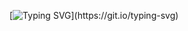 
[![Typing SVG](https://readme-typing-svg.herokuapp.com?font=Press+Start+2P&size=36&duration=3000&pause=10000&color=39d353&center=true&vCenter=true&width=800&height=60&lines=Hello%2C+world!)](https://git.io/typing-svg)

<!-- # 🧑🏽‍💻 `about/`

- My name is **Nauman Arif** (Urdu: نعمان عارف)
- I'm a Computer Science Freshman at [Hamdard University](https://www.hamdard.edu.pk/), Karachi.
- Currently reading [*Clean Code: A Handbook of Agile Software Craftsmanship*](https://www.goodreads.com/book/show/3735293-clean-code) by Robert C. Martin.
- *Fun fact*: I play Counter-Strike: Global Offensive (CS:GO)

#### Connect with me:

[![LinkedIn](https://img.shields.io/badge/LinkedIn-%230077B5.svg?&style=flat-square&logo=linkedin&labelColor=0b65c3&logoColor=white&color=0b65c3)](https://linkedin.com/in/naumanaarif)
[![Kaggle](https://img.shields.io/badge/Kaggle-%230077B5.svg?&style=flat-square&logo=kaggle&labelColor=20beff&logoColor=white&color=20beff)](https://www.kaggle.com/naumanaarif)
[![HackerRank](https://img.shields.io/badge/HackerRank-%231877F2.svg?&style=flat-square&logo=hackerrank&color=0c131c)](https://www.hackerrank.com/naumanaarif)
 -->
 
<!-- # `/skills`

### Languages

[![Languages](https://skillicons.dev/icons?i=python,c,cpp,js,html,css,bash,md,regex&theme=dark)](#)

### Frameworks

[![Frameworks](https://skillicons.dev/icons?i=django,fastapi,selenium,flask,bootstrap&theme=dark)](#)

### Tools

[![Tools](https://skillicons.dev/icons?i=git,github,linux,vscode,powershell,mysql,ps&theme=dark)](#)

# `/stats`

<div align=center>

<div style="display: flex; justify-content: space-between;"> -->

<!-- LANGS -->
<!-- <img src="https://github-readme-stats.vercel.app/api/top-langs/?username=naumanaarif&hide=Jupyter%20Notebook&title_color=ffffff&hide_border=true&show_icons=true&theme=github_dark&layout=compact" height="" width="340" style="margin-bottom: 10px"> -->

<!-- STREAK -->
<!-- <img src="https://github-readme-streak-stats.herokuapp.com?user=naumanaarif&theme=github-dark-blue&stroke=384963&hide_border=true&date_format=M%20j%5B%2C%20Y%5D" width="480"> -->

<!-- RANK -->
<!-- <img src="https://github-readme-stats.vercel.app/api?username=naumanaarif&theme=github_dark&show_icons=true&hide_border=true&count_private=true&hide_title=true"> -->

<!-- </div> -->

<!-- CONTRIBUTION GRAPH -->
<!-- <img src="https://activity-graph.herokuapp.com/graph?username=naumanaarif&theme=github-dark&hide_border=true&color=e5e5e5&custom_title=Contributions%20in%20last%2030%20days"> -->

<!-- </div> -->

<!-- ![Views](https://komarev.com/ghpvc/?username=naumanaarif&color=1f6fea&style=for-the-badge&label=Profile+views) -->

